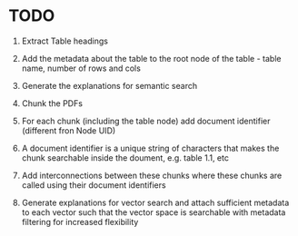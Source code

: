 # TODO

1. Extract Table headings
2. Add the metadata about the table to the root node of the table - table name, number of rows and cols
3. Generate the explanations for semantic search

4. Chunk the PDFs
5. For each chunk (including the table node) add document identifier (different fron Node UID)
6. A document identifier is a unique string of characters that makes the chunk searchable inside the doument, e.g. table 1.1, etc

7. Add interconnections between these chunks where these chunks are called using their document identifiers
8. Generate explanations for vector search and attach sufficient metadata to each vector such that the vector space is searchable with metadata filtering for increased flexibility